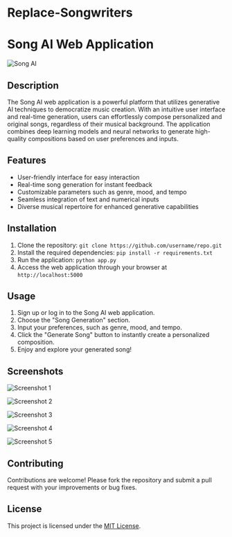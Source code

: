 # Replace-Songwriters
# Song AI Web Application

![Song AI](https://github.com/heathbrew/Song-AI-Web-Application/assets/55629425/d8aa65c6-c9de-4ebf-b1f0-85f48fb5417e)


## Description

The Song AI web application is a powerful platform that utilizes generative AI techniques to democratize music creation. With an intuitive user interface and real-time generation, users can effortlessly compose personalized and original songs, regardless of their musical background. The application combines deep learning models and neural networks to generate high-quality compositions based on user preferences and inputs.

## Features

- User-friendly interface for easy interaction
- Real-time song generation for instant feedback
- Customizable parameters such as genre, mood, and tempo
- Seamless integration of text and numerical inputs
- Diverse musical repertoire for enhanced generative capabilities

## Installation

1. Clone the repository: `git clone https://github.com/username/repo.git`
2. Install the required dependencies: `pip install -r requirements.txt`
3. Run the application: `python app.py`
4. Access the web application through your browser at `http://localhost:5000`

## Usage

1. Sign up or log in to the Song AI web application.
2. Choose the "Song Generation" section.
3. Input your preferences, such as genre, mood, and tempo.
4. Click the "Generate Song" button to instantly create a personalized composition.
5. Enjoy and explore your generated song!

## Screenshots

![Screenshot 1](https://github.com/heathbrew/Song-AI-Web-Application/assets/55629425/1ee43dab-191b-47ec-a14b-12243ae23344)


![Screenshot 2](https://github.com/heathbrew/Song-AI-Web-Application/assets/55629425/689ad063-f398-4f50-beb6-8a0c638e159e)


![Screenshot 3](https://github.com/heathbrew/Song-AI-Web-Application/assets/55629425/4d9ba2f0-21ff-40dd-8f77-2f3339fb5201)


![Screenshot 4](https://github.com/heathbrew/Song-AI-Web-Application/assets/55629425/17477fa3-913f-45c1-9950-dcf412ef6586)


![Screenshot 5](https://github.com/heathbrew/Song-AI-Web-Application/assets/55629425/dc753ac8-9e29-40e4-b98a-e66db48a08a7)


## Contributing

Contributions are welcome! Please fork the repository and submit a pull request with your improvements or bug fixes.

## License

This project is licensed under the [MIT License](LICENSE).

